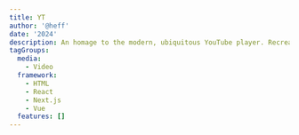 ```yaml
---
title: YT
author: '@heff'
date: '2024'
description: An homage to the modern, ubiquitous YouTube player. Recreated with web components, or at least as close as we could get.
tagGroups:
  media: 
    - Video
  framework:
    - HTML
    - React
    - Next.js
    - Vue
  features: []
---
```


